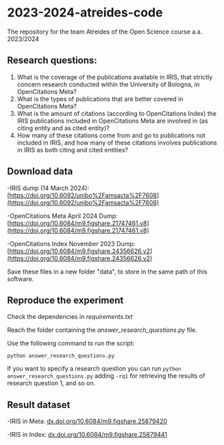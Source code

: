 # 2023-2024-atreides-code
The repository for the team Atreides of the Open Science course a.a. 2023/2024

## Research questions:

1) What is the coverage of the publications available in IRIS, that strictly concern research conducted within the University of Bologna, in OpenCitations Meta?
2) What is the types of publications that are better covered in OpenCitations Meta?
3) What is the amount of citations (according to OpenCitations Index) the IRIS publications included in OpenCitations Meta are involved in (as citing entity and as cited entity)?
4) How many of these citations come from and go to publications not included in IRIS, and how many of these citations involves publications in IRIS as both citing and cited entities?

## Download data

-IRIS dump (14 March 2024): [https://doi.org/10.6092/unibo%2Famsacta%2F7608](https://doi.org/10.6092/unibo%2Famsacta%2F7608)

-OpenCitations Meta April 2024 Dump: [https://doi.org/10.6084/m9.figshare.21747461.v8](https://doi.org/10.6084/m9.figshare.21747461.v8)

-OpenCitations Index November 2023 Dump: [https://doi.org/10.6084/m9.figshare.24356626.v2](https://doi.org/10.6084/m9.figshare.24356626.v2)

Save these files in a new folder "data", to store in the same path of this software.

## Reproduce the experiment

Check the dependencies in *requirements.txt*

Reach the folder containing the *answer_research_questions.py* file. 

Use the following command to run the script:

```python answer_research_questions.py```

If you want to specify a research question you can run ```python answer_research_questions.py``` adding ```-rq1``` for retrieving the results of research question 1, and so on.

## Result dataset

-IRIS in Meta: [dx.doi.org/10.6084/m9.figshare.25879420](dx.doi.org/10.6084/m9.figshare.25879420)

-IRIS in Index: [dx.doi.org/10.6084/m9.figshare.25879441](dx.doi.org/10.6084/m9.figshare.25879441)

